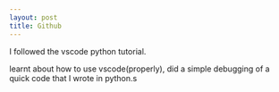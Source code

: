 ```yaml
---
layout: post
title: Github
---
```


I followed the vscode python tutorial.  

learnt about how to use vscode(properly), did a simple debugging of a quick code that I wrote in python.s

